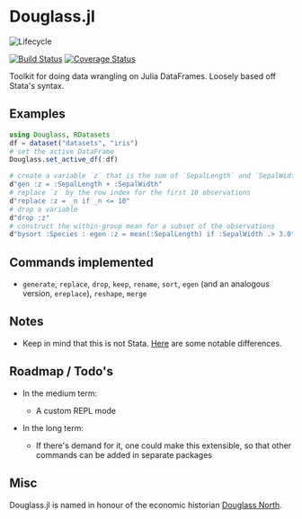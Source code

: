 # Douglass.jl

![Lifecycle](https://img.shields.io/badge/lifecycle-experimental-orange.svg) 
<!--![Lifecycle](https://img.shields.io/badge/lifecycle-maturing-blue.svg)-->
<!--![Lifecycle](https://img.shields.io/badge/lifecycle-stable-green.svg)
![Lifecycle](https://img.shields.io/badge/lifecycle-retired-orange.svg)
![Lifecycle](https://img.shields.io/badge/lifecycle-archived-red.svg)
![Lifecycle](https://img.shields.io/badge/lifecycle-dormant-blue.svg) -->
[![Build Status](https://travis-ci.org/jmboehm/GLFixedEffectModels.jl.svg?branch=master)](https://travis-ci.org/jmboehm/Douglass.jl) [![Coverage Status](https://coveralls.io/repos/github/jmboehm/Douglass.jl/badge.svg?branch=master)](https://coveralls.io/github/jmboehm/Douglass.jl?branch=master)


Toolkit for doing data wrangling on Julia DataFrames. Loosely based off Stata's syntax.

## Examples

```julia
using Douglass, RDatasets
df = dataset("datasets", "iris")
# set the active DataFrame
Douglass.set_active_df(:df)

# create a variable `z` that is the sum of `SepalLength` and `SepalWidth`, for each row
d"gen :z = :SepalLength + :SepalWidth"
# replace `z` by the row index for the first 10 observations
d"replace :z = _n if _n <= 10"
# drop a variable
d"drop :z"
# construct the within-group mean for a subset of the observations
d"bysort :Species : egen :z = mean(:SepalLength) if :SepalWidth .> 3.0"
```

## Commands implemented

- `generate`, `replace`, `drop`, `keep`, `rename`, `sort`, `egen` (and an analogous version, `ereplace`), `reshape`, `merge`

## Notes

- Keep in mind that this is not Stata. [Here](differences-from-Stata.md) are some notable differences.

## Roadmap / Todo's

- In the medium term:
    * A custom REPL mode

-  In the long term:
    * If there's demand for it, one could make this extensible, so that other commands can be added in separate packages

## Misc

Douglass.jl is named in honour of the economic historian [Douglass North](https://en.wikipedia.org/wiki/Douglass_North).